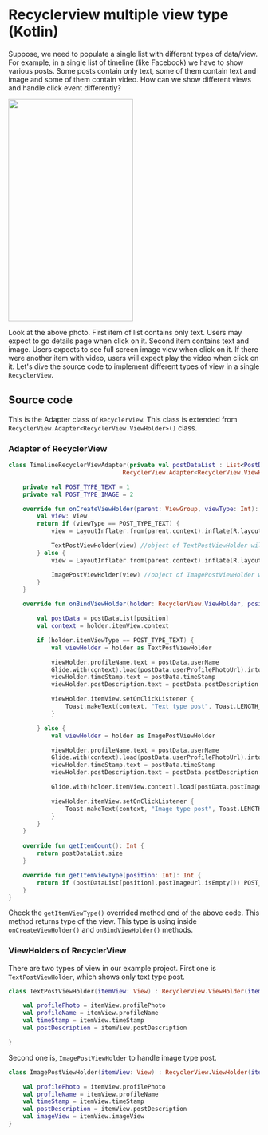 # Recyclerview multiple view type (Kotlin)

Suppose, we need to populate a single list with different types of data/view. For example, in a single list of timeline (like Facebook) we have to show various posts. Some posts contain only text, some of them contain text and image and some of them contain video. How can we show different views and handle click event differently?

<img src="https://raw.githubusercontent.com/hasancse91/recyclerview-multiple-view-type/master/data/Screenshot.png" width="250" height="444" />

Look at the above photo. First item of list contains only text. Users may expect to go details page when click on it. Second item contains text and image. Users expects to see full screen image view when click on it. If there were another item with video, users will expect play the video when click on it. Let's dive the source code to implement different types of view in a single `RecyclerView`.

## Source code
This is the Adapter class of `RecyclerView`. This class is extended from `RecyclerView.Adapter<RecyclerView.ViewHolder>()` class.
### Adapter of RecyclerView
```kotlin
class TimelineRecyclerViewAdapter(private val postDataList : List<PostData>): 
                                RecyclerView.Adapter<RecyclerView.ViewHolder>() {

    private val POST_TYPE_TEXT = 1
    private val POST_TYPE_IMAGE = 2

    override fun onCreateViewHolder(parent: ViewGroup, viewType: Int): RecyclerView.ViewHolder {
        val view: View
        return if (viewType == POST_TYPE_TEXT) {
            view = LayoutInflater.from(parent.context).inflate(R.layout.item_text_post, parent, false)

            TextPostViewHolder(view) //object of TextPostViewHolder will return
        } else {
            view = LayoutInflater.from(parent.context).inflate(R.layout.item_image_post, parent, false)

            ImagePostViewHolder(view) //object of ImagePostViewHolder will return
        }
    }

    override fun onBindViewHolder(holder: RecyclerView.ViewHolder, position: Int) {

        val postData = postDataList[position]
        val context = holder.itemView.context

        if (holder.itemViewType == POST_TYPE_TEXT) {
            val viewHolder = holder as TextPostViewHolder

            viewHolder.profileName.text = postData.userName
            Glide.with(context).load(postData.userProfilePhotoUrl).into(viewHolder.profilePhoto)
            viewHolder.timeStamp.text = postData.timeStamp
            viewHolder.postDescription.text = postData.postDescription

            viewHolder.itemView.setOnClickListener {
                Toast.makeText(context, "Text type post", Toast.LENGTH_SHORT).show()
            }

        } else {
            val viewHolder = holder as ImagePostViewHolder

            viewHolder.profileName.text = postData.userName
            Glide.with(context).load(postData.userProfilePhotoUrl).into(viewHolder.profilePhoto)
            viewHolder.timeStamp.text = postData.timeStamp
            viewHolder.postDescription.text = postData.postDescription

            Glide.with(holder.itemView.context).load(postData.postImageUrl).into(viewHolder.imageView)

            viewHolder.itemView.setOnClickListener {
                Toast.makeText(context, "Image type post", Toast.LENGTH_SHORT).show()
            }
        }
    }
    
    override fun getItemCount(): Int {
        return postDataList.size
    }

    override fun getItemViewType(position: Int): Int {
        return if (postDataList[position].postImageUrl.isEmpty()) POST_TYPE_TEXT else POST_TYPE_IMAGE
    }
}
```
Check the `getItemViewType()` overrided method end of the above code. This method returns type of the view. This type is using inside `onCreateViewHolder()` and `onBindViewHolder()` methods.
### ViewHolders of RecyclerView
There are two types of view in our example project. First one is `TextPostViewHolder`, which shows only text type post.
```kotlin
class TextPostViewHolder(itemView: View) : RecyclerView.ViewHolder(itemView) {

    val profilePhoto = itemView.profilePhoto
    val profileName = itemView.profileName
    val timeStamp = itemView.timeStamp
    val postDescription = itemView.postDescription

}
```
Second one is, `ImagePostViewHolder` to handle image type post.
```kotlin
class ImagePostViewHolder(itemView: View) : RecyclerView.ViewHolder(itemView) {

    val profilePhoto = itemView.profilePhoto
    val profileName = itemView.profileName
    val timeStamp = itemView.timeStamp
    val postDescription = itemView.postDescription
    val imageView = itemView.imageView
}
```
